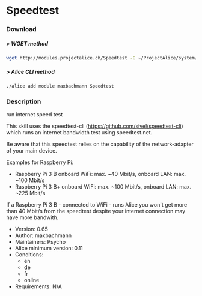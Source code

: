 # Speedtest

### Download

##### > WGET method
```bash
wget http://modules.projectalice.ch/Speedtest -O ~/ProjectAlice/system/moduleInstallTickets/Speedtest.install
```

##### > Alice CLI method
```bash
./alice add module maxbachmann Speedtest
```

### Description
run internet speed test

This skill uses the speedtest-cli (https://github.com/sivel/speedtest-cli) which runs an internet bandwidth test using speedtest.net.

Be aware that this speedtest relies on the capability of the network-adapter of your main device.

Examples for Raspberry Pi: 
- Raspberry Pi 3 B  onboard WiFi: max. ~40 Mbit/s, onboard LAN: max. ~100 Mbit/s 
- Raspberry Pi 3 B+ onboard WiFi: max. ~100 Mbit/s, onboard LAN: max. ~225 Mbit/s

If a Raspberry Pi 3 B - connected to WiFi - runs Alice you won't get more than 40 Mbit/s from the speedtest despite your internet connection may have more bandwith.

- Version: 0.65
- Author: maxbachmann
- Maintainers: Psycho
- Alice minimum version: 0.11
- Conditions:
  - en
  - de
  - fr
  - online
- Requirements: N/A
